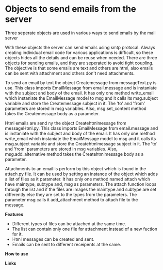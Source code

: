 # Objects to send emails from the server

Three seperate objects are used in various ways to send emails by the mail server

With these objects the server can send emails using smtp protocal. Always creating individual email code for various applications is difficult, so these objects hides all the details and can be reuse when needed. There are three objects for sending emails, and they are seperated to avoid tight coupling. The objective is that some emails are text and others are html, also emails can be sent with attachment and others don't need attachments.  

To send an email by text the object Createmessage from messageText.py is use. This class imports EmailMessage from email.message and is instaniate with the subject and body of the email. It has only one method write_email which instaniate the EmailMessage model to msg and it calls its msg.subject variable and store the Createmessage subject in it. The 'to' and 'from' parameters are stored in msg variables. Also, msg.set_content method takes the Createmessage body as a parameter.

Html emails are send ny the object Createhtmlmessage from messageHtml.py. This class imports EmailMessage from email.message and is instaniate with the subject and body of the email. It has only one method write_email which instaniate the EmailMessage model to msg and it calls its msg.subject variable and store the Createhtmlmessage subject in it. The 'to' and 'from' parameters are stored in msg variables. Also, msg.add_alternative method takes the Createhtmlmessage body as a parameter.

Attachments to an email is perform by this object which is found in the attach.py file. It can be used by setting an instance of the object which adds a list of files as it parameter. It has only one method named attach which have maintype, subtype and, msg as parameters. The attach function loops through the list and if the files are images the maintype and subtype are set differently else they are set to the types from the parameters. The parameter msg calls it add_attachment method to attach file to the message.

**Features**
* Different types of files can be attached at the same time.
* The list can contain only one file for attachment instead of a new fuction for it.
* Html messages can be created and sent.
* Emails can be sent to different receipents at the same.

**How to use**

**Links**
